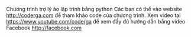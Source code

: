 Chương trình trợ lý ảo lập trình bằng python
Các bạn có thể vào website http://coderga.com để tham khảo code của chương trình.
Xem video tại https://www.youtube.com/coderga để xem đầy đủ hướng dẫn bằng video
Facebook http://facebook.com

